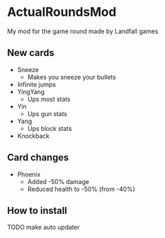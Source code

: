 # ActualRoundsMod
My mod for the game round made by Landfall games

## New cards
- Sneeze
  - Makes you sneeze your bullets
- Infinite jumps
- YingYang
  - Ups most stats
- Yin
  - Ups gun stats
- Yang
  - Ups block stats
- Knockback

## Card changes
- Phoenix
  - Added -50% damage
  - Reduced health to -50% (from -40%)
  
## How to install
TODO make auto updater
